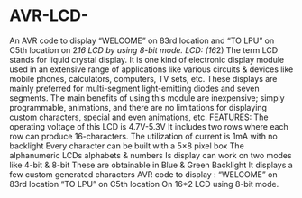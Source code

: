 # AVR-LCD-
An AVR code to display “WELCOME” on 83rd location and “TO LPU” on C5th location on 2*16 LCD by using 8-bit mode.
LCD: (16*2)
The term LCD stands for liquid crystal display. It is one kind of electronic display module used in an extensive range of applications like various circuits & devices like mobile phones, calculators, computers, TV sets, etc. These displays are mainly preferred for multi-segment light-emitting diodes and seven segments. The main benefits of using this module are inexpensive; simply programmable, animations, and there are no limitations for displaying custom characters, special and even animations, etc.
FEATURES:
The operating voltage of this LCD is 4.7V-5.3V
It includes two rows where each row can produce 16-characters.
The utilization of current is 1mA with no backlight
Every character can be built with a 5×8 pixel box
The alphanumeric LCDs alphabets & numbers
Is display can work on two modes like 4-bit & 8-bit
These are obtainable in Blue & Green Backlight
It displays a few custom generated characters
AVR code to display :
“WELCOME” on 83rd location
“TO LPU” on C5th location
On 16*2 LCD using 8-bit mode.
